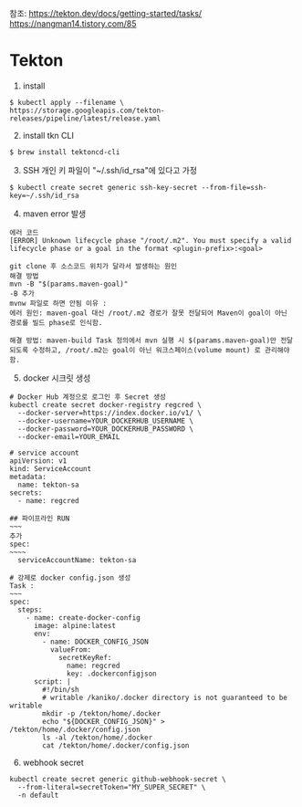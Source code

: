 참조: 
https://tekton.dev/docs/getting-started/tasks/
https://nangman14.tistory.com/85



# Tekton 
1. install 
```
$ kubectl apply --filename \
https://storage.googleapis.com/tekton-releases/pipeline/latest/release.yaml
```

2. install tkn CLI
```
$ brew install tektoncd-cli
```

3. SSH 개인 키 파일이 "~/.ssh/id_rsa"에 있다고 가정
```
$ kubectl create secret generic ssh-key-secret --from-file=ssh-key=~/.ssh/id_rsa
```

4. maven error 발생 
```
에러 코드 
[ERROR] Unknown lifecycle phase "/root/.m2". You must specify a valid lifecycle phase or a goal in the format <plugin-prefix>:<goal>
```
```
git clone 후 소스코드 위치가 달라서 발생하는 원인 
해결 방법 
mvn -B "$(params.maven-goal)"
-B 추가 
mvnw 파일로 하면 안됨 이유 : 
에러 원인: maven-goal 대신 /root/.m2 경로가 잘못 전달되어 Maven이 goal이 아닌 경로를 빌드 phase로 인식함.

해결 방법: maven-build Task 정의에서 mvn 실행 시 $(params.maven-goal)만 전달되도록 수정하고, /root/.m2는 goal이 아닌 워크스페이스(volume mount) 로 관리해야 함.
```


5. docker 시크릿 생성 
```
# Docker Hub 계정으로 로그인 후 Secret 생성
kubectl create secret docker-registry regcred \
  --docker-server=https://index.docker.io/v1/ \
  --docker-username=YOUR_DOCKERHUB_USERNAME \
  --docker-password=YOUR_DOCKERHUB_PASSWORD \
  --docker-email=YOUR_EMAIL
  ```

```
# service account 
apiVersion: v1
kind: ServiceAccount
metadata:
  name: tekton-sa
secrets:
  - name: regcred
```

```
## 파이프라인 RUN
~~~
추가 
spec:
~~~~
  serviceAccountName: tekton-sa 
```

```
# 강제로 docker config.json 생성
Task :
~~~
spec: 
  steps: 
    - name: create-docker-config
      image: alpine:latest
      env:
        - name: DOCKER_CONFIG_JSON
          valueFrom:
            secretKeyRef:
              name: regcred
              key: .dockerconfigjson
      script: |
        #!/bin/sh
        # writable /kaniko/.docker directory is not guaranteed to be writable
        mkdir -p /tekton/home/.docker
        echo "${DOCKER_CONFIG_JSON}" > /tekton/home/.docker/config.json 
        ls -al /tekton/home/.docker
        cat /tekton/home/.docker/config.json 

```


6. webhook secret 
```
kubectl create secret generic github-webhook-secret \
  --from-literal=secretToken="MY_SUPER_SECRET" \
  -n default
```



